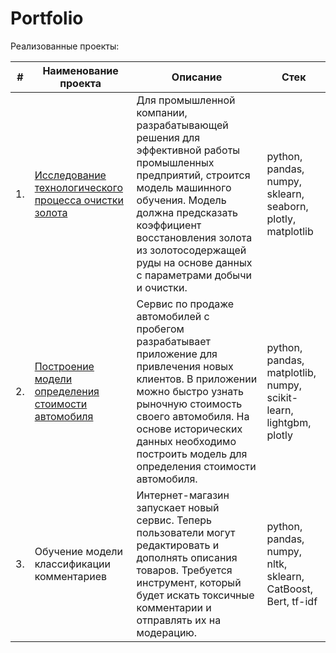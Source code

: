 # Portfolio
<p dir="auto">Реализованные проекты:</p>
<table>
<thead>
<tr>
<th>#</th>
<th>Наименование проекта</th>
<th>Описание</th>
<th>Стек</th>
</tr>
</thead>
<tbody>
<tr>
<td>1.</td>
<td><a href="https://github.com/Rasczack/Portfolio/tree/main/project_gold">Исследование технологического процесса очистки золота</a></td>
<td>Для промышленной компании, разрабатывающей решения для эффективной работы промышленных предприятий, строится модель машинного обучения. Модель должна предсказать коэффициент восстановления золота из золотосодержащей руды на основе данных с параметрами добычи и очистки.</td>
<td>python, pandas, numpy, sklearn, seaborn, plotly, matplotlib</td>
</tr>
<tr>
<td>2.</td>
<td><a href="https://github.com/Rasczack/Portfolio/tree/main/project_autos">Построение модели определения стоимости автомобиля</a></td>
<td>Сервис по продаже автомобилей с пробегом разрабатывает приложение для привлечения новых клиентов. В приложении можно быстро узнать рыночную стоимость своего автомобиля. На основе исторических данных необходимо построить модель для определения стоимости автомобиля.</td>
<td>python, pandas, matplotlib, numpy, scikit-learn, lightgbm, plotly</td>
</tr>
<tr>
<td>3.</td>
<td>Обучение модели классификации комментариев</td>
<td>Интернет-магазин запускает новый сервис. Теперь пользователи могут редактировать и дополнять описания товаров. Требуется инструмент, который будет искать токсичные комментарии и отправлять их на модерацию.</td>
<td>python, pandas, numpy, nltk, sklearn, CatBoost, Bert, tf-idf</td>
</tr>
</tbody>
</table>

